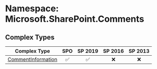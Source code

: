 # Namespace: Microsoft.SharePoint.Comments

## Complex Types

Complex Type | SPO | SP 2019 | SP 2016 | SP 2013
----------|:---:|:-------:|:-------:|:-------:
[CommentInformation](./ComplexTypes/CommentInformation.md) | ✅ | ✅ | ❌ | ❌